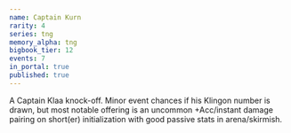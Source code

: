 ```yaml
---
name: Captain Kurn
rarity: 4
series: tng
memory_alpha: tng
bigbook_tier: 12
events: 7
in_portal: true
published: true
---
```


A Captain Klaa knock-off. Minor event chances if his Klingon number is drawn, but most notable offering is an uncommon +Acc/instant damage pairing on short(er) initialization with good passive stats in arena/skirmish.

